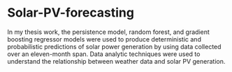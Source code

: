 # Solar-PV-forecasting
In my thesis work, the persistence model, random forest, and gradient boosting regressor models were used to produce deterministic and probabilistic predictions of solar power generation by using data collected over an eleven-month span. Data analytic techniques were used to understand the relationship between weather data and solar PV generation.
